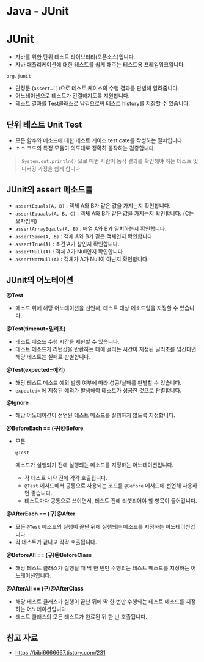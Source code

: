# Java - JUnit

# JUnit

- 자바를 위한 단위 테스트 라이브러리(오픈소스)입니다.
- 자바 애플리케이션에 대한 테스트를 쉽게 해주는 테스트용 프레임워크입니다.

```
org.junit
```

- 단정문 (`assert…()`)으로 테스트 케이스의 수행 결과를 판별해 알려줍니다.
- 어노테이션으로 테스트가 간결해지도록 지원합니다.
- 테스트 결과를 Test클래스로 남김으로써 테스트 history를 저장할 수 있습니다.

## 단위 테스트 Unit Test

- 모든 함수와 메소드에 대한 테스트 케이스 test cate를 작성하는 절차입니다.
- 소스 코드의 특정 모듈이 의도대로 정확히 동작하는 검증합니다.

> `System.out.println()` 으로 매번 사람이 동작 결과를 확인해야 하는 테스트 및 디버깅 과정을 쉽게 합니다.

## JUnit의 assert 메소드들

- `assertEquals(A, B)` : 객체 A와 B가 같은 값을 가지는지 확인합니다.
- `assertEquaals(A, B, C)` : 객체 A와 B가 같은 값을 가지는지 확인합니다. (C는 오차범위)
- `assertArrayEqauls(A, B)` : 배열 A와 B가 일치하는지 확인합니다.
- `assertSame(A, B)` : 객체 A와 B가 같은 객체인지 확인합니다.
- `assertTrue(A)` : 조건 A가 참인지 확인합니다.
- `assertNull(A)` : 객체 A가 Null인지 확인합니다.
- `assertNotNull(A)` : 객체가 A가 Null이 아닌지 확인합니다.

## JUnit의 어노테이션

**@Test**

- 메소드 위에 해당 어노테이션을 선언해, 테스트 대상 메소드임을 지정할 수 있습니다.

**@Test(timeout=밀리초)**

- 테스트 메소드 수행 시간을 제한할 수 있습니다.
- 테스트 메소드가 리턴값을 반환하는 데에 걸리는 시간이 지정된 밀리초를 넘긴다면 해당 테스트는 실패로 판별합니다.

**@Test(expected=예외)**

- 해당 테스트 메소드 예외 발생 여부에 따라 성공/실패를 판별할 수 있습니다.
- `expected=` 에 지정된 예외가 발생해야 테스트가 성공한 것으로 판별합니다.

**@Ignore**

- 해당 어노테이션이 선언된 테스트 메소드를 실행하지 않도록 지정합니다.

**@BeforeEach == (구)@Before**

- 모든 

  ```
  @Test
  ```

   메소드가 실행되기 전에 실행되는 메소드를 지정하는 어노테이션입니다.

  - 각 테스트 시작 전에 각각 호출됩니다.
  - `@Test` 메서드에서 공통으로 사용되는 코드를 `@Before` 메서드에 선언해 사용하면 좋습니다.
  - 테스트마다 공통으로 쓰이면서, 테스트 전에 리셋되어야 할 항목이 들어갑니다.

**@AfterEach == (구)@After**

- 모든 `@Test` 메소드의 실행이 끝난 뒤에 실행되는 메소드를 지정하는 어노테이션입니다.
- 각 테스트가 끝나고 각각 호출됩니다.

**@BeforeAll == (구)@BeforeClass**

- 해당 테스트 클래스가 실행될 때 딱 한 번만 수행되는 테스트 메소드를 지정하는 어노테이션입니다.

**@AfterAll == (구)@AfterClass**

- 해당 테스트 클래스가 실행이 끝난 뒤에 딱 한 번만 수행되는 테스트 메소드를 지정하는 어노테이션입니다.
- 테스트 클래스의 모든 테스트가 완료된 뒤 한 번 호출됩니다.

## 참고 자료

- https://bibi6666667.tistory.com/231